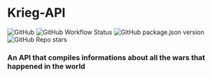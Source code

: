 # Krieg-API
![GitHub](https://img.shields.io/github/license/kafir-coder/Krieg-API)
![GitHub Workflow Status](https://img.shields.io/github/workflow/status/kafir-coder/Krieg-API/lint-build-test)
![GitHub package.json version](https://img.shields.io/github/package-json/v/kafir-coder/Krieg-API)
![GitHub Repo stars](https://img.shields.io/github/stars/kafir-coder/Krieg-API?style=social)

### An API that compiles informations about all the wars that happened in the world
